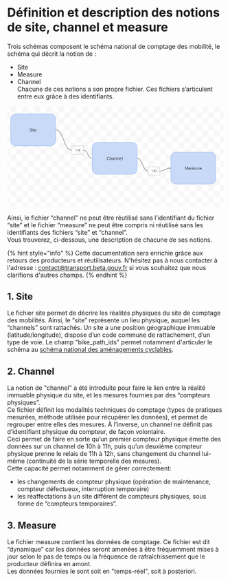 # Définition et description des notions de site, channel et measure

Trois schémas composent le schéma national de comptage des mobilité, le schéma qui décrit la notion de  :   
- Site  
- Measure  
- Channel  
Chacune de ces notions a son propre fichier. Ces fichiers s’articulent entre eux grâce à des identifiants. 

![](../../.gitbook/assets/image%20%28164%29.png)

Ainsi, le fichier “channel” ne peut être réutilisé sans l’identifiant du fichier “site” et le fichier “measure” ne peut être compris ni réutilisé sans les identifiants des fichiers “site” et “channel”.  
Vous trouverez, ci-dessous, une description de chacune de ses notions.  

{% hint style="info" %}
Cette documentation sera enrichie grâce aux retours des producteurs et réutilisateurs. N'hésitez pas à nous contacter à l'adresse :  [contact@transport.beta.gouv.fr](mailto:contact@transport.beta.gouv.fr) si vous souhaitez que nous clarifions d'autres champs. 
{% endhint %}

## 1. Site 

Le fichier site permet de décrire les réalités physiques du site de comptage des mobilités. Ainsi, le “site” représente un lieu physique, auquel les “channels” sont rattachés. Un site a une position géographique immuable \(latitude/longitude\), dispose d’un code commune de rattachement, d’un type de voie. Le champ "bike\_path\_ids" permet notamment d'articuler le schéma au [schéma national des aménagements cyclables](https://schema.data.gouv.fr/etalab/schema-amenagements-cyclables/latest.html). 

## 2. Channel

La notion de "channel" a été introduite pour faire le lien entre la réalité immuable physique du site, et les mesures fournies par des “compteurs physiques”.  
Ce fichier définit les modalités techniques de comptage \(types de pratiques mesurées, méthode utilisée pour récupérer les données\), et permet de regrouper entre elles des mesures. À l’inverse, un channel ne définit pas d’identifiant physique du compteur, de façon volontaire.  
Ceci permet de faire en sorte qu’un premier compteur physique émette des données sur un channel de 10h à 11h, puis qu’un deuxième compteur physique prenne le relais de 11h à 12h, sans changement du channel lui-même \(continuité de la série temporelle des mesures\).  
Cette capacité permet notamment de gérer correctement:

* les changements de compteur physique \(opération de maintenance, compteur défectueux, interruption temporaire\)
* les réaffectations à un site différent de compteurs physiques, sous forme de “compteurs temporaires”.

## **3. Measure**

Le fichier measure contient les données de comptage. Ce fichier est dit “dynamique” car les données seront amenées à être fréquemment mises à jour selon le pas de temps ou la fréquence de rafraîchissement que le producteur définira en amont.   
Les données fournies le sont soit en "temps-réel", soit à posteriori. 

